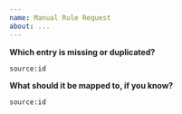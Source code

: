 ```yaml
---
name: Manual Rule Request
about: ...
---
```


<!--
Format the answers as follows: `source:id`.

Example: `anilist:99263` for [Shield Hero on AniList](https://anilist.co/anime/99263/The-Rising-of-the-Shield-Hero/)
-->

**Which entry is missing or duplicated?**

`source:id`

**What should it be mapped to, if you know?**

`source:id`
